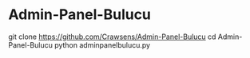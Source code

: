 # Admin-Panel-Bulucu
git clone https://github.com/Crawsens/Admin-Panel-Bulucu
cd Admin-Panel-Bulucu
python adminpanelbulucu.py
